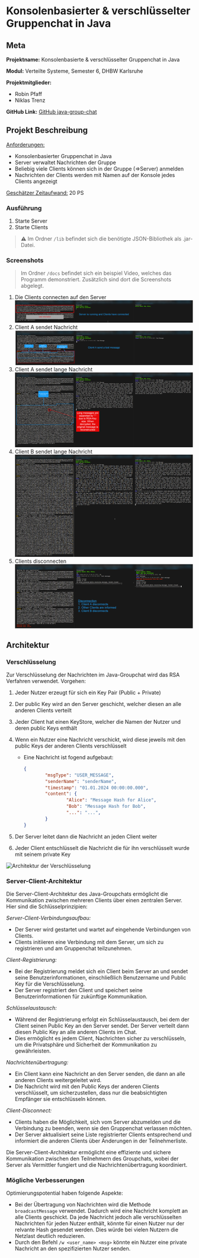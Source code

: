 # Konsolenbasierter & verschlüsselter Gruppenchat in Java

## Meta

**Projektname:** Konsolenbasierte & verschlüsselter Gruppenchat in Java

**Modul:**
Verteilte Systeme, Semester 6, DHBW Karlsruhe

**Projektmitglieder:**

- Robin Pfaff
- Niklas Trenz

**GitHub Link:** [GitHub java-group-chat](https://github.com/robin13901/java-group-chat)

## Projekt Beschreibung

<u>Anforderungen:</u>

- Konsolenbasierter Gruppenchat in Java
- Server verwaltet Nachrichten der Gruppe
- Beliebig viele Clients können sich in der Gruppe (=>Server) anmelden
- Nachrichten der Clients werden mit Namen auf der Konsole jedes Clients angezeigt

<u>Geschätzer Zeitaufwand:</u> 20 PS

### Ausführung

1. Starte Server
2. Starte Clients

> ⚠️ Im Ordner `/lib` befindet sich die benötigte JSON-Bibliothek als .jar-Datei.

### Screenshots

> Im Ordner `/docs` befindet sich ein beispiel Video, welches das Programm demonstriert. Zusätzlich sind dort die Screenshots abgelegt.

1. Die Clients connecten auf den Server
![Schritt 01](docs/01-clients_connected_to_server.png)
2. Client A sendet Nachricht
![Schritt 02](docs/02-client_a_send_message.png)
3. Client A sendet lange Nachricht
![Schritt 03](docs/03-client_a_send_large_message.png)
4. Client B sendet lange Nachricht
![Schritt 04](docs/04-client_b_send_large_message.png)
5. Clients disconnecten
![Schritt 05](docs/05-clients_disconnect.png)

## Architektur

### Verschlüsselung

Zur Verschlüsselung der Nachrichten im Java-Groupchat wird das RSA Verfahren verwendet. Vorgehen:

1. Jeder Nutzer erzeugt für sich ein Key Pair (Public + Private)
2. Der public Key wird an den Server geschicht, welcher diesen an alle anderen Clients verteilt
3. Jeder Client hat einen KeyStore, welcher die Namen der Nutzer und deren public Keys enthält
4. Wenn ein Nutzer eine Nachricht verschickt, wird diese jeweils mit den public Keys der anderen Clients verschlüsselt
   - Eine Nachricht ist fogend aufgebaut:

        ```json
        {
                "msgType": "USER_MESSAGE",
                "senderName": "senderName",
                "timestamp": "01.01.2024 00:00:00.000",
                "content": {
                        "Alice": "Message Hash for Alice",
                        "Bob": "Message Hash for Bob",
                        "...": "...",
                }
        }
        ```

5. Der Server leitet dann die Nachricht an jeden Client weiter
6. Jeder Client entschlüsselt die Nachricht die für ihn verschlüsselt wurde mit seinem private Key

![Architektur der Verschlüsselung](docs/java-group-chat-Verschlüsselung.png)

### Server-Client-Architektur

Die Server-Client-Architektur des Java-Groupchats ermöglicht die Kommunikation zwischen mehreren Clients über einen zentralen Server. Hier sind die Schlüsselprinzipien:

*Server-Client-Verbindungsaufbau:*

- Der Server wird gestartet und wartet auf eingehende Verbindungen von Clients.
- Clients initiieren eine Verbindung mit dem Server, um sich zu registrieren und am Gruppenchat teilzunehmen.

*Client-Registrierung:*

- Bei der Registrierung meldet sich ein Client beim Server an und sendet seine Benutzerinformationen, einschließlich Benutzername und Public Key für die Verschlüsselung.
- Der Server registriert den Client und speichert seine Benutzerinformationen für zukünftige Kommunikation.

*Schlüsselaustausch:*

- Während der Registrierung erfolgt ein Schlüsselaustausch, bei dem der Client seinen Public Key an den Server sendet. Der Server verteilt dann diesen Public Key an alle anderen Clients im Chat.
- Dies ermöglicht es jedem Client, Nachrichten sicher zu verschlüsseln, um die Privatsphäre und Sicherheit der Kommunikation zu gewährleisten.

*Nachrichtenübertragung:*

- Ein Client kann eine Nachricht an den Server senden, die dann an alle anderen Clients weitergeleitet wird.
- Die Nachricht wird mit den Public Keys der anderen Clients verschlüsselt, um sicherzustellen, dass nur die beabsichtigten Empfänger sie entschlüsseln können.

*Client-Disconnect:*

- Clients haben die Möglichkeit, sich vom Server abzumelden und die Verbindung zu beenden, wenn sie den Gruppenchat verlassen möchten.
- Der Server aktualisiert seine Liste registrierter Clients entsprechend und informiert die anderen Clients über Änderungen in der Teilnehmerliste.

Die Server-Client-Architektur ermöglicht eine effiziente und sichere Kommunikation zwischen den Teilnehmern des Groupchats, wobei der Server als Vermittler fungiert und die Nachrichtenübertragung koordiniert.

### Mögliche Verbesserungen

Optimierungspotential haben folgende Aspekte:

- Bei der Übertragung von Nachrichten wird die Methode `broadcastMessage` verwendet. Dadurch wird eine Nachricht komplett an alle Clients geschickt. Da jede Nachricht jedoch alle verschlüsselten Nachrichten für jeden Nutzer enthält, könnte für einen Nutzer nur der relvante Hash gesendet werden. Dies würde bei vielen Nutzern die Netzlast deutlich reduzieren.
- Durch den Befehl `/w <user_name> <msg>` könnte ein Nutzer eine private Nachricht an den spezifizierten Nutzer senden.
